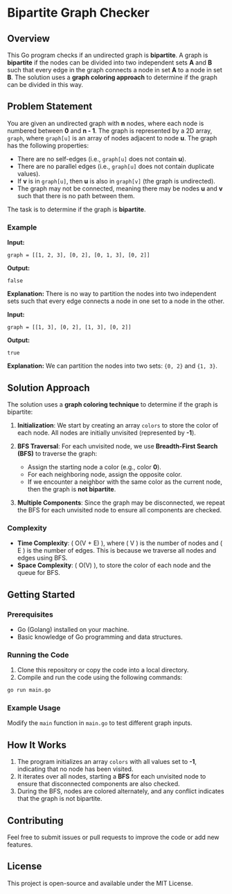 # Bipartite Graph Checker

## Overview
This Go program checks if an undirected graph is **bipartite**. A graph is **bipartite** if the nodes can be divided into two independent sets **A** and **B** such that every edge in the graph connects a node in set **A** to a node in set **B**. The solution uses a **graph coloring approach** to determine if the graph can be divided in this way.

## Problem Statement
You are given an undirected graph with **n** nodes, where each node is numbered between **0** and **n - 1**. The graph is represented by a 2D array, `graph`, where `graph[u]` is an array of nodes adjacent to node **u**. The graph has the following properties:

- There are no self-edges (i.e., `graph[u]` does not contain **u**).
- There are no parallel edges (i.e., `graph[u]` does not contain duplicate values).
- If **v** is in `graph[u]`, then **u** is also in `graph[v]` (the graph is undirected).
- The graph may not be connected, meaning there may be nodes **u** and **v** such that there is no path between them.

The task is to determine if the graph is **bipartite**.

### Example

**Input:**
```plaintext
graph = [[1, 2, 3], [0, 2], [0, 1, 3], [0, 2]]
```
**Output:**
```plaintext
false
```
**Explanation:**
There is no way to partition the nodes into two independent sets such that every edge connects a node in one set to a node in the other.

**Input:**
```plaintext
graph = [[1, 3], [0, 2], [1, 3], [0, 2]]
```
**Output:**
```plaintext
true
```
**Explanation:**
We can partition the nodes into two sets: `{0, 2}` and `{1, 3}`.

## Solution Approach
The solution uses a **graph coloring technique** to determine if the graph is bipartite:

1. **Initialization**: We start by creating an array `colors` to store the color of each node. All nodes are initially unvisited (represented by **-1**).

2. **BFS Traversal**: For each unvisited node, we use **Breadth-First Search (BFS)** to traverse the graph:
   - Assign the starting node a color (e.g., color **0**).
   - For each neighboring node, assign the opposite color.
   - If we encounter a neighbor with the same color as the current node, then the graph is **not bipartite**.

3. **Multiple Components**: Since the graph may be disconnected, we repeat the BFS for each unvisited node to ensure all components are checked.

### Complexity
- **Time Complexity**: \( O(V + E) \), where \( V \) is the number of nodes and \( E \) is the number of edges. This is because we traverse all nodes and edges using BFS.
- **Space Complexity**: \( O(V) \), to store the color of each node and the queue for BFS.

## Getting Started

### Prerequisites
- Go (Golang) installed on your machine.
- Basic knowledge of Go programming and data structures.

### Running the Code
1. Clone this repository or copy the code into a local directory.
2. Compile and run the code using the following commands:

```bash
go run main.go
```

### Example Usage
Modify the `main` function in `main.go` to test different graph inputs.

## How It Works
1. The program initializes an array `colors` with all values set to **-1**, indicating that no node has been visited.
2. It iterates over all nodes, starting a **BFS** for each unvisited node to ensure that disconnected components are also checked.
3. During the BFS, nodes are colored alternately, and any conflict indicates that the graph is not bipartite.

## Contributing
Feel free to submit issues or pull requests to improve the code or add new features.

## License
This project is open-source and available under the MIT License.

